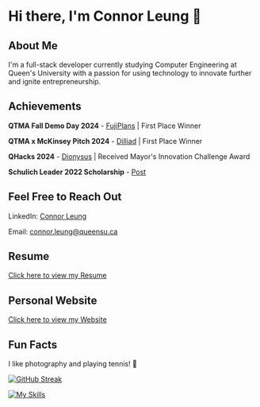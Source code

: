 # Hi there, I'm Connor Leung 👋

## About Me
I'm a full-stack developer currently studying Computer Engineering at Queen's University with a passion for using technology to innovate further and ignite entrepreneurship.
<!-- 
- 🔭 I’m currently working on [Sequin Health](https://sequinhealth.ca), a platform that leverages a matching algorithm to connect patients to the right therapist.
-->

## Achievements 
**QTMA Fall Demo Day 2024** - [FujiPlans](https://fujiplans.com) | First Place Winner

**QTMA x McKinsey Pitch 2024** - [Dilliad](https://drive.google.com/file/d/1bKyXS41e83-yFnz-H0mG_6YEOsZKts6B/view?usp=drive_link) | First Place Winner

**QHacks 2024** - [Dionysus](https://devpost.com/software/god-s-eye-tv7hz8) | Received Mayor's Innovation Challenge Award

**Schulich Leader 2022 Scholarship** - [Post](https://www.linkedin.com/feed/update/urn:li:activity:7049048391330238464/)

## Feel Free to Reach Out
LinkedIn: [Connor Leung](https://www.linkedin.com/in/connorleung/)

Email: connor.leung@queensu.ca

## Resume
[Click here to view my Resume](https://docs.google.com/document/d/1HG9KRqxRuQ8tYFdWamUUT06R7i9IRJYdKa32_7pux_g/edit?usp=sharing)

## Personal Website
[Click here to view my Website](http://connorleung.com)

## Fun Facts
I like photography and playing tennis! 🎾

[![GitHub Streak](https://github-readme-streak-stats.herokuapp.com?user=connor-leung)](https://git.io/streak-stats)

[![My Skills](https://skillicons.dev/icons?i=js,ts,py,java,c,react,nextjs,fastapi,html,css,mongodb,postgres,azure,gcp,figma)](https://skillicons.dev)
